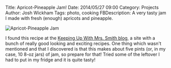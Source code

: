 ﻿Title: Apricot-Pineapple Jam!
Date: 2014/05/27 09:00
Category: Projects
Author: Josh Wickham
Tags: photo, cooking
FBDescription: A very tasty jam I made with fresh (enough) apricots and pineapple.

![Apricot-Pineapple Jam]({filename}/images/photo1.jpg)

I found this recipe at the [Keeping Up With Mrs. Smith blog][recipe], a site with a bunch of really good looking and
exciting recipes. One thing which wasn't mentioned and that I discovered is that this makes about five pints (or, in my
case, 10 8-oz jars) of jam, so prepare for that! Tried some of the leftover I had to put in my fridge and it is quite
tasty!

[recipe]: http://keepingupwithmrssmith.com/jams-jellies/old-fashioned-apricot-pineapple-jam/
